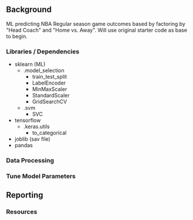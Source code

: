 ## Background

ML predicting NBA Regular season game outcomes based by factoring by "Head Coach" and "Home vs. Away". Will use original starter code as base to begin.

### Libraries / Dependencies
* sklearn (ML)
    * .model_selection
      * train_test_split
      * LabelEncoder
      * MinMaxScaler
      * StandardScaler
      * GridSearchCV
    * .svm
      * SVC
* tensorflow
    * .keras.utils
      * to_categorical
* joblib (sav file)
* pandas


### Data Processing


### Tune Model Parameters


## Reporting



### Resources


